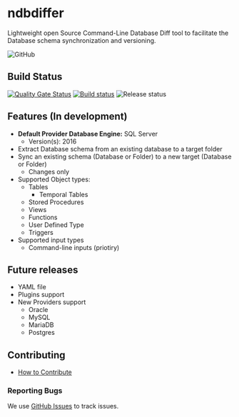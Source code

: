 # ndbdiffer #

Lightweight open Source Command-Line Database Diff tool to facilitate the Database schema synchronization and versioning.

![GitHub](https://img.shields.io/github/license/caixaazul/ndbdiffer?style=flat-square)

## Build Status ##

[![Quality Gate Status](https://sonarcloud.io/api/project_badges/measure?project=cribeiro84_ndbdiffer&metric=alert_status)](https://sonarcloud.io/dashboard?id=cribeiro84_ndbdiffer)
[![Build status](https://dev.azure.com/caixaazul/NDbDiffer/_apis/build/status/NDbDiffer.CI)](https://dev.azure.com/caixaazul/NDbDiffer/_build/latest?definitionId=8)
![Release status](https://vsrm.dev.azure.com/caixaazul/_apis/public/Release/badge/c9c27776-1bc1-4066-8d55-ed365e1b9d8c/1/1)

## Features (In development) ##

- **Default Provider Database Engine:** SQL Server
  - Version(s): 2016
- Extract Database schema from an existing database to a target folder
- Sync an existing schema (Database or Folder) to a new target (Database or Folder)
  - Changes only
- Supported Object types:
   - Tables
     - Temporal Tables
   - Stored Procedures
   - Views
   - Functions
   - User Defined Type
   - Triggers
- Supported input types
   - Command-line inputs (priotiry)

## Future releases ##

- YAML file
- Plugins support
- New Providers support
   - Oracle
   - MySQL
   - MariaDB
   - Postgres

## Contributing ##

- [How to Contribute](.github/CONTRIBUTING.md)

### Reporting Bugs ###

We use [GitHub Issues](https://github.com/caixaazul/ndbdiffer/issues) to track issues.
